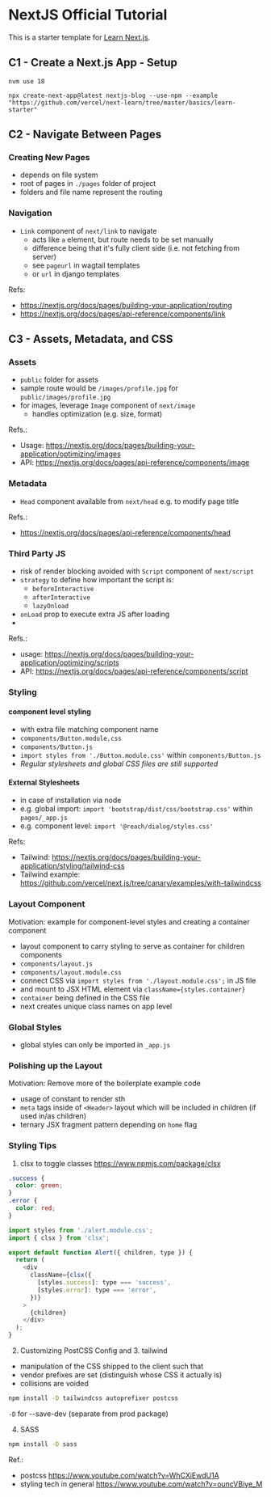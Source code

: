 # NextJS Official Tutorial
This is a starter template for [Learn Next.js](https://nextjs.org/learn).

## C1 - Create a Next.js App - Setup


    nvm use 18
    
    npx create-next-app@latest nextjs-blog --use-npm --example "https://github.com/vercel/next-learn/tree/master/basics/learn-starter"

## C2 - Navigate Between Pages

### Creating New Pages

 - depends on file system
 - root of pages in `./pages` folder of project
 - folders and file name represent the routing

### Navigation

 - `Link` component of `next/link` to navigate 
   - acts like `a` element, but route needs to be set manually
   - difference being that it's fully client side (i.e. not fetching from server)
   - see `pageurl` in wagtail templates
   - or `url` in django templates


Refs: 
 - https://nextjs.org/docs/pages/building-your-application/routing
 - https://nextjs.org/docs/pages/api-reference/components/link


## C3 - Assets, Metadata, and CSS

### Assets

 - `public` folder for assets
 - sample route would be `/images/profile.jpg` for `public/images/profile.jpg`
 - for images, leverage `Image` component of `next/image`
   - handles optimization (e.g. size, format)


Refs.: 
 - Usage: https://nextjs.org/docs/pages/building-your-application/optimizing/images
 - API: https://nextjs.org/docs/pages/api-reference/components/image

### Metadata

 - `Head` component available from `next/head` e.g. to modify page title

Refs.: 
 - https://nextjs.org/docs/pages/api-reference/components/head

### Third Party JS

 - risk of render blocking avoided with `Script` component of `next/script`
 - `strategy` to define how important the script is:
   - `beforeInteractive`
   - `afterInteractive`
   - `lazyOnload`
 - `onLoad` prop to execute extra JS after loading
 - 
Refs.:
 - usage: https://nextjs.org/docs/pages/building-your-application/optimizing/scripts
 - API: https://nextjs.org/docs/pages/api-reference/components/script

### Styling

#### component level styling

 - with extra file matching component name
 - `components/Button.module.css`
 - `components/Button.js`
 - `import styles from './Button.module.css'` within `components/Button.js`
 - _Regular <link> stylesheets and global CSS files are still supported_


#### External Stylesheets

 - in case of installation via node
 - e.g. global import: `import 'bootstrap/dist/css/bootstrap.css'` within `pages/_app.js`
 - e.g. component level: `import '@reach/dialog/styles.css'`

Refs:
 - Tailwind: https://nextjs.org/docs/pages/building-your-application/styling/tailwind-css
 - Tailwind example: https://github.com/vercel/next.js/tree/canary/examples/with-tailwindcss

### Layout Component

Motivation: example for component-level styles and creating a container component


 - layout component to carry styling to serve as container for
   children components
  - `components/layout.js`
  - `components/layout.module.css`
  - connect CSS via `import styles from './layout.module.css';` in JS file
  - and mount to JSX HTML element via `className={styles.container}`
  - `container` being defined in the CSS  file
  - next creates unique class names on app level

### Global Styles

 - global styles can only be imported in `_app.js`

### Polishing up the Layout

Motivation: Remove more of the boilerplate example code


 - usage of constant to render sth
 - `meta` tags inside of `<Header>` layout which will be included in children
   (if used in/as children)
 - ternary JSX fragment pattern depending on `home` flag

### Styling Tips

1. clsx to toggle classes https://www.npmjs.com/package/clsx

```css
.success {
  color: green;
}
.error {
  color: red;
}
```

```js
import styles from './alert.module.css';
import { clsx } from 'clsx';

export default function Alert({ children, type }) {
  return (
    <div
      className={clsx({
        [styles.success]: type === 'success',
        [styles.error]: type === 'error',
      })}
    >
      {children}
    </div>
  );
}
```

2. Customizing PostCSS Config and 3. tailwind

 - manipulation of the CSS shipped to the client such that
 - vendor prefixes are set (distinguish whose CSS it actually is)
 - collisions are voided

```sh
npm install -D tailwindcss autoprefixer postcss
```

`-D` for --save-dev (separate from prod package)

4. SASS

```sh
npm install -D sass
```

Ref.: 
 - postcss https://www.youtube.com/watch?v=WhCXiEwdU1A
 - styling tech in general https://www.youtube.com/watch?v=ouncVBiye_M
